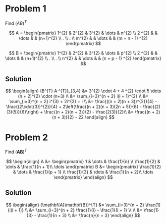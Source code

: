 # Problem 1

Find $(AB)^{T}$

$$
A = \begin{pmatrix}
1^{2} & 2^{2} & 3^{2}  & \dots &  n^{2} \\
2 ^{2}  & & \dots & & (n+1)^{2} \\
. \\
. \\
m^{2} &  & \dots & & (m + n - 1) ^{2}
\end{pmatrix}
$$

$$
B = \begin{pmatrix}
1^{2} & 2^{2} & 3^{2}  & \dots &  p^{2} \\
2 ^{2}  & & \dots & & (n+1)^{2} \\
. \\
. \\
n^{2} &  & \dots & & (n + p - 1) ^{2}
\end{pmatrix}
$$

## Solution

$$
\begin{align}
(B^{T} A ^{T})_{3,4} &= 3^{2} \cdot 4 + 4 ^{2} \cdot 5 \dots (n + 2)^{2} \cdot (n+3) \\
&= \sum_{i=3}^{n + 2} i(i + 1)^{2} \\
&= \sum_{i=3}^{n + 2} i^{3} + 2i^{2} + i \\
&=  \frac{((n + 2)(n + 3))^{2}}{4} - \frac{(2\cdot{3})^{2}}{4} + 2\left(\frac{(n + 2)(n + 3)(2n + 5)}{6} - \frac{(2)(3)(5)}{6}\right) + \frac{(n + 2)(n + 3)}{2} - \frac{2(3)}{2}\\
&= \frac{(n + 2)(n + 3)}{2} - 22
\end{align}
$$

# Problem 2

Find $(\mathbf{A}\mathbf{B})^{T}$

$$
\begin{align}
A &= \begin{pmatrix}
1 & \dots & \frac{1}{n} \\
\frac{1}{2} & \dots & \frac{1}{n + 1}\\
\dots
\end{pmatrix}
B &= \begin{pmatrix}
\frac{1}{2} & \dots & \frac{1}{p + 1} \\
\frac{1}{3} & \dots & \frac{1}{n + 2}\\
\dots
\end{pmatrix}
\end{align}
$$

## Solution

$$
\begin{align}
(\mathbf{A}\mathbf{B})^{T} &= \sum_{i=3}^{n + 2} \frac{1}{i(i + 1)} \\
&= \sum_{i=3}^{n + 2} \frac{1}{i} - \frac{1}{i + 1} \\ \\
&= \frac{1}{3} - \frac{1}{n + 3} \\
&= \frac{n}{n + 3}
\end{align}
$$

